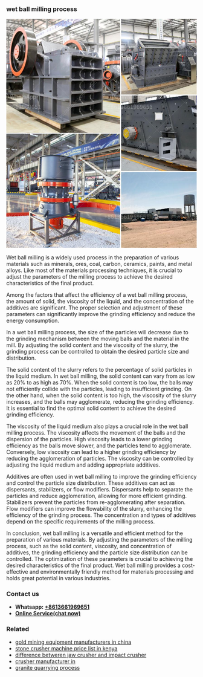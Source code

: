 <h3>wet ball milling process</h3><img src='1708666542.jpg' alt=''><p>Wet ball milling is a widely used process in the preparation of various materials such as minerals, ores, coal, carbon, ceramics, paints, and metal alloys. Like most of the materials processing techniques, it is crucial to adjust the parameters of the milling process to achieve the desired characteristics of the final product.</p><p>Among the factors that affect the efficiency of a wet ball milling process, the amount of solid, the viscosity of the liquid, and the concentration of the additives are significant. The proper selection and adjustment of these parameters can significantly improve the grinding efficiency and reduce the energy consumption.</p><p>In a wet ball milling process, the size of the particles will decrease due to the grinding mechanism between the moving balls and the material in the mill. By adjusting the solid content and the viscosity of the slurry, the grinding process can be controlled to obtain the desired particle size and distribution.</p><p>The solid content of the slurry refers to the percentage of solid particles in the liquid medium. In wet ball milling, the solid content can vary from as low as 20% to as high as 70%. When the solid content is too low, the balls may not efficiently collide with the particles, leading to insufficient grinding. On the other hand, when the solid content is too high, the viscosity of the slurry increases, and the balls may agglomerate, reducing the grinding efficiency. It is essential to find the optimal solid content to achieve the desired grinding efficiency.</p><p>The viscosity of the liquid medium also plays a crucial role in the wet ball milling process. The viscosity affects the movement of the balls and the dispersion of the particles. High viscosity leads to a lower grinding efficiency as the balls move slower, and the particles tend to agglomerate. Conversely, low viscosity can lead to a higher grinding efficiency by reducing the agglomeration of particles. The viscosity can be controlled by adjusting the liquid medium and adding appropriate additives.</p><p>Additives are often used in wet ball milling to improve the grinding efficiency and control the particle size distribution. These additives can act as dispersants, stabilizers, or flow modifiers. Dispersants help to separate the particles and reduce agglomeration, allowing for more efficient grinding. Stabilizers prevent the particles from re-agglomerating after separation. Flow modifiers can improve the flowability of the slurry, enhancing the efficiency of the grinding process. The concentration and types of additives depend on the specific requirements of the milling process.</p><p>In conclusion, wet ball milling is a versatile and efficient method for the preparation of various materials. By adjusting the parameters of the milling process, such as the solid content, viscosity, and concentration of additives, the grinding efficiency and the particle size distribution can be controlled. The optimization of these parameters is crucial to achieving the desired characteristics of the final product. Wet ball milling provides a cost-effective and environmentally friendly method for materials processing and holds great potential in various industries.</p><h3>Contact us</h3><ul><li><strong>Whatsapp:&nbsp;<a href="https://wa.me/8613661969651">+8613661969651</a></strong></li><li><a href="https://swt.shibang-china.com/?git&amp;zhl&amp;wet ball milling process"><strong>Online Service(chat now)</strong></a></li></ul><h3>Related</h3><ul><li><a href='gold mining equipment manufacturers in china.md'>gold mining equipment manufacturers in china</a></li><li><a href='stone crusher machine price list in kenya.md'>stone crusher machine price list in kenya</a></li><li><a href='difference betweren jaw crusher and impact crusher.md'>difference betweren jaw crusher and impact crusher</a></li><li><a href='crusher manufacturer in.md'>crusher manufacturer in</a></li><li><a href='granite quarrying process.md'>granite quarrying process</a></li></ul>